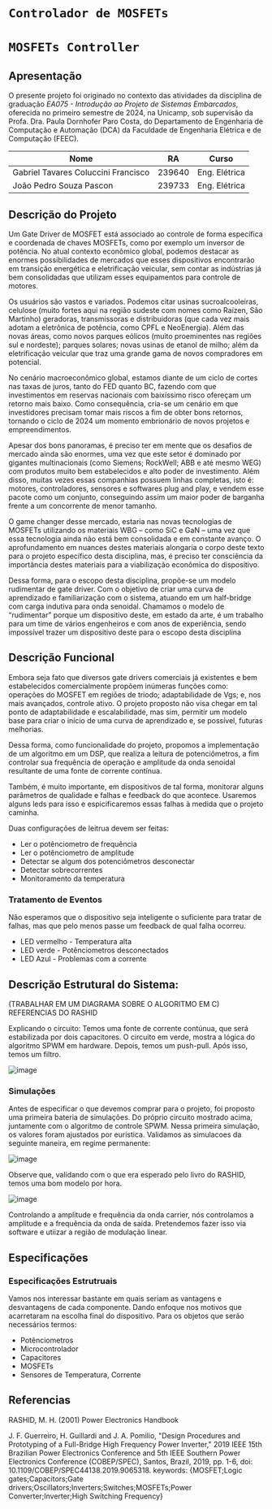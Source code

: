 # `Controlador de MOSFETs`
# `MOSFETs Controller`

## Apresentação

O presente projeto foi originado no contexto das atividades da disciplina de graduação *EA075 - Introdução ao Projeto de Sistemas Embarcados*, 
oferecida no primeiro semestre de 2024, na Unicamp, sob supervisão da Profa. Dra. Paula Dornhofer Paro Costa, do Departamento de Engenharia de Computação e Automação (DCA) da Faculdade de Engenharia Elétrica e de Computação (FEEC).


 |Nome  | RA | Curso|
 |--|--|--|
| Gabriel Tavares Coluccini Francisco  | 239640  | Eng. Elétrica|
| João Pedro Souza Pascon  | 239733  | Eng. Elétrica|

## Descrição do Projeto

Um Gate Driver de MOSFET está associado ao controle de forma específica e coordenada de chaves MOSFETs, como por exemplo um inversor de potência. No atual contexto econômico global, podemos destacar as enormes possibilidades de mercados que esses dispositivos encontrarão em transição energética e eletrificação veicular, sem contar as indústrias já bem consolidadas que utilizam esses equipamentos para controle de motores.

Os usuários são vastos e variados. Podemos citar usinas sucroalcooleiras,  celulose (muito fortes aqui na região sudeste com nomes como Raízen, São Martinho) geradoras, transmissoras e distribuidoras (que cada vez mais adotam a eletrônica de potência, como CPFL e NeoEnergia). Além das novas áreas, como novos parques eólicos (muito proeminentes nas regiões sul e nordeste); parques solares; novas usinas de etanol de milho; além da eletrificação veicular que traz uma grande gama de novos compradores em potencial.

No cenário macroeconômico global, estamos diante de um ciclo de cortes nas taxas de juros, tanto do FED quanto BC, fazendo com que investimentos em reservas nacionais com baixíssimo risco ofereçam um retorno mais baixo. Como consequência, cria-se um cenário em que investidores precisam tomar mais riscos a fim de obter bons retornos, tornando o ciclo de 2024 um momento embrionário de novos projetos e empreendimentos.
 
Apesar dos bons panoramas, é preciso ter em mente que os desafios de mercado ainda são enormes, uma vez que este setor é dominado por gigantes multinacionais (como Siemens; RockWell; ABB e até mesmo WEG) com produtos muito bem estabelecidos e alto poder de investimento. Além disso, muitas vezes essas companhias possuem linhas completas, isto é: motores, controladores, sensores e softwares plug and play, e vendem esse pacote como um conjunto, conseguindo assim um maior poder de barganha frente a um concorrente de menor tamanho.

O game changer desse mercado, estaria nas novas tecnologias de MOSFETs utilizando os materiais WBG – como SiC e GaN –  uma vez que essa tecnologia ainda não está bem consolidada e em constante avanço. O aprofundamento em nuances destes materiais alongaria o corpo deste texto para o projeto específico desta disciplina, mas, é preciso ter consciência da importância destes materiais para a viabilização econômica do dispositivo.

Dessa forma, para o escopo desta disciplina, propõe-se um modelo rudimentar de gate driver. Com o objetivo de criar uma curva de aprendizado e familiarização com o sistema, atuando em um half-bridge com carga indutiva para onda senoidal. Chamamos o modelo de “rudimentar” porque um dispositivo deste, em estado da arte, é um trabalho para um time de vários engenheiros e com anos de experiência, sendo impossível trazer um dispositivo deste para o escopo desta disciplina


 ## Descrição Funcional
 
Embora seja fato que diversos gate drivers comerciais já existentes e bem estabelecidos comercialmente propõem inúmeras funções como: operações do MOSFET em regiões de triodo; adaptabilidade de Vgs; e, nos mais avançados, controle ativo. O projeto proposto não visa chegar em tal ponto de adaptabilidade e escalabilidade, mas sim, permitir um modelo base para criar o início de uma curva de aprendizado e, se possível, futuras melhorias.

Dessa forma, como funcionalidade do projeto, propomos a implementação de um algoritmo em um DSP, que realiza a leitura de potenciômetros, a fim controlar sua frequência de operação e amplitude da onda senoidal resultante de uma fonte de corrente contínua.

Também, é muito importante, em dispositivos de tal forma, monitorar alguns parâmetros de qualidade e falhas e feedback do que acontece. Usaremos alguns leds para isso e espicificaremos essas falhas à medida que o projeto caminha.

Duas configurações de leitrua devem ser feitas: 
- Ler o potênciometro de frequência
- Ler o potênciometro de amplitude
- Detectar se algum dos potenciômetros desconectar
- Detectar sobrecorrentes
- Monitoramento da temperatura

 ### Tratamento de Eventos

Não esperamos que o dispositivo seja inteligente o suficiente para tratar de falhas, mas que pelo menos passe um feedback de qual falha ocorreu.

- LED vermelho - Temperatura alta
- LED verde - Potênciometros desconectados
- LED Azul - Problemas com a corrente

## Descrição Estrutural do Sistema:

(TRABALHAR EM UM DIAGRAMA SOBRE O ALGORITMO EM C) REFERENCIAS DO RASHID

Explicando o circuito: Temos uma fonte de corrente contúnua, que será estabilizada por dois capacitores. O circuito em verde, mostra a lógica do algoritmo SPWM em hardware. Depois, temos um push-pull. Após isso, temos um filtro.

![image](https://github.com/jppascon/ea075-2024.1/assets/163413469/6c2f74a3-67c1-4651-83fb-c9299a4416da)

### Simulações

Antes de especificar o que devemos comprar para o projeto, foi proposto uma primeira bateria de simulações. Do próprio circuito mostrado acima, juntamente com o algoritmo de controle SPWM. Nessa primeira simulação, os valores foram ajustados por eurística.
Validamos as simulacoes da seguinte maneira, em regime permanente:

![image](https://github.com/jppascon/ea075-2024.1/assets/163413469/31154cb5-75fb-454c-b4cd-275f42ed491e)

Observe que, validando com o que era esperado pelo livro do RASHID, temos uma bom modelo por hora.

![image](https://github.com/jppascon/ea075-2024.1/assets/163413469/62213e9e-1e95-45f3-ba51-8c04969d2dce)

Controlando a amplitude e frequência da onda carrier, nós controlamos a amplitude e a frequência da onda de saída. Pretendemos fazer isso via software e utiizar a região de modulação linear.



## Especificações

### Especificações Estrutruais

Vamos nos interessar bastante em quais seriam as vantagens e desvantagens de cada componente. Dando enfoque nos motivos que acarretaram na escolha final do dispositivo. Para os objetos que serão necessários termos:

- Potênciometros
- Microcontrolador
- Capacitores
- MOSFETs
- Sensores de Temperatura, Corrente
  




## Referencias

RASHID, M. H. (2001) Power Electronics Handbook

J. F. Guerreiro, H. Guillardi and J. A. Pomilio, "Design Procedures and Prototyping of a
Full-Bridge High Frequency Power Inverter," 2019 IEEE 15th Brazilian Power Electronics
Conference and 5th IEEE Southern Power Electronics Conference (COBEP/SPEC), Santos, Brazil,
2019, pp. 1-6, doi: 10.1109/COBEP/SPEC44138.2019.9065318.
keywords: {MOSFET;Logic gates;Capacitors;Gate
drivers;Oscillators;Inverters;Switches;MOSFETs;Power Converter;Inverter;High Switching
Frequency}






